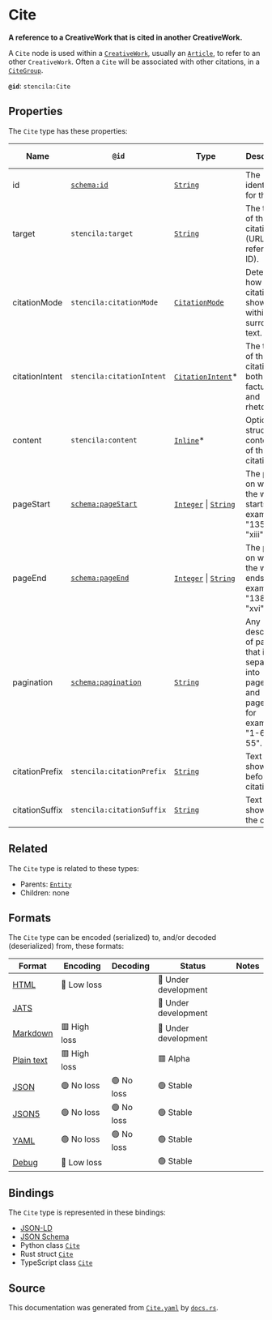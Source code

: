 # Cite

**A reference to a CreativeWork that is cited in another CreativeWork.**

A `Cite` node is used within a [`CreativeWork`](./CreativeWork), usually an
[`Article`](./Article), to refer to an other `CreativeWork`.
Often a `Cite` will be associated with other citations, in a [`CiteGroup`](./CiteGroup).


**`@id`**: `stencila:Cite`

## Properties

The `Cite` type has these properties:

| Name           | `@id`                                                | Type                                                                                                                                                                                                | Description                                                                                            | Inherited from                                                                                   |
| -------------- | ---------------------------------------------------- | --------------------------------------------------------------------------------------------------------------------------------------------------------------------------------------------------- | ------------------------------------------------------------------------------------------------------ | ------------------------------------------------------------------------------------------------ |
| id             | [`schema:id`](https://schema.org/id)                 | [`String`](https://github.com/stencila/stencila/blob/main/docs/reference/schema/data/string.md)                                                                                                     | The identifier for this item                                                                           | [`Entity`](https://github.com/stencila/stencila/blob/main/docs/reference/schema/other/entity.md) |
| target         | `stencila:target`                                    | [`String`](https://github.com/stencila/stencila/blob/main/docs/reference/schema/data/string.md)                                                                                                     | The target of the citation (URL or reference ID).                                                      | [`Cite`](https://github.com/stencila/stencila/blob/main/docs/reference/schema/prose/cite.md)     |
| citationMode   | `stencila:citationMode`                              | [`CitationMode`](https://github.com/stencila/stencila/blob/main/docs/reference/schema/prose/citation-mode.md)                                                                                       | Determines how the citation is shown within the surrounding text.                                      | [`Cite`](https://github.com/stencila/stencila/blob/main/docs/reference/schema/prose/cite.md)     |
| citationIntent | `stencila:citationIntent`                            | [`CitationIntent`](https://github.com/stencila/stencila/blob/main/docs/reference/schema/prose/citation-intent.md)*                                                                                  | The type/s of the citation, both factually and rhetorically.                                           | [`Cite`](https://github.com/stencila/stencila/blob/main/docs/reference/schema/prose/cite.md)     |
| content        | `stencila:content`                                   | [`Inline`](https://github.com/stencila/stencila/blob/main/docs/reference/schema/prose/inline.md)*                                                                                                   | Optional structured content/text of this citation.                                                     | [`Cite`](https://github.com/stencila/stencila/blob/main/docs/reference/schema/prose/cite.md)     |
| pageStart      | [`schema:pageStart`](https://schema.org/pageStart)   | [`Integer`](https://github.com/stencila/stencila/blob/main/docs/reference/schema/data/integer.md) \| [`String`](https://github.com/stencila/stencila/blob/main/docs/reference/schema/data/string.md) | The page on which the work starts; for example "135" or "xiii".                                        | [`Cite`](https://github.com/stencila/stencila/blob/main/docs/reference/schema/prose/cite.md)     |
| pageEnd        | [`schema:pageEnd`](https://schema.org/pageEnd)       | [`Integer`](https://github.com/stencila/stencila/blob/main/docs/reference/schema/data/integer.md) \| [`String`](https://github.com/stencila/stencila/blob/main/docs/reference/schema/data/string.md) | The page on which the work ends; for example "138" or "xvi".                                           | [`Cite`](https://github.com/stencila/stencila/blob/main/docs/reference/schema/prose/cite.md)     |
| pagination     | [`schema:pagination`](https://schema.org/pagination) | [`String`](https://github.com/stencila/stencila/blob/main/docs/reference/schema/data/string.md)                                                                                                     | Any description of pages that is not separated into pageStart and pageEnd; for example, "1-6, 9, 55".  | [`Cite`](https://github.com/stencila/stencila/blob/main/docs/reference/schema/prose/cite.md)     |
| citationPrefix | `stencila:citationPrefix`                            | [`String`](https://github.com/stencila/stencila/blob/main/docs/reference/schema/data/string.md)                                                                                                     | Text to show before the citation.                                                                      | [`Cite`](https://github.com/stencila/stencila/blob/main/docs/reference/schema/prose/cite.md)     |
| citationSuffix | `stencila:citationSuffix`                            | [`String`](https://github.com/stencila/stencila/blob/main/docs/reference/schema/data/string.md)                                                                                                     | Text to show after the citation.                                                                       | [`Cite`](https://github.com/stencila/stencila/blob/main/docs/reference/schema/prose/cite.md)     |

## Related

The `Cite` type is related to these types:

- Parents: [`Entity`](https://github.com/stencila/stencila/blob/main/docs/reference/schema/other/entity.md)
- Children: none

## Formats

The `Cite` type can be encoded (serialized) to, and/or decoded (deserialized) from, these formats:

| Format                                                                                        | Encoding       | Decoding     | Status                 | Notes |
| --------------------------------------------------------------------------------------------- | -------------- | ------------ | ---------------------- | ----- |
| [HTML](https://github.com/stencila/stencila/blob/main/docs/reference/formats/html.md)         | 🔷 Low loss     |              | 🚧 Under development    |       |
| [JATS](https://github.com/stencila/stencila/blob/main/docs/reference/formats/jats.md)         |                |              | 🚧 Under development    |       |
| [Markdown](https://github.com/stencila/stencila/blob/main/docs/reference/formats/markdown.md) | 🟥 High loss    |              | 🚧 Under development    |       |
| [Plain text](https://github.com/stencila/stencila/blob/main/docs/reference/formats/text.md)   | 🟥 High loss    |              | 🟥 Alpha                |       |
| [JSON](https://github.com/stencila/stencila/blob/main/docs/reference/formats/json.md)         | 🟢 No loss      | 🟢 No loss    | 🟢 Stable               |       |
| [JSON5](https://github.com/stencila/stencila/blob/main/docs/reference/formats/json5.md)       | 🟢 No loss      | 🟢 No loss    | 🟢 Stable               |       |
| [YAML](https://github.com/stencila/stencila/blob/main/docs/reference/formats/yaml.md)         | 🟢 No loss      | 🟢 No loss    | 🟢 Stable               |       |
| [Debug](https://github.com/stencila/stencila/blob/main/docs/reference/formats/debug.md)       | 🔷 Low loss     |              | 🟢 Stable               |       |

## Bindings

The `Cite` type is represented in these bindings:

- [JSON-LD](https://stencila.dev/Cite.jsonld)
- [JSON Schema](https://stencila.dev/Cite.schema.json)
- Python class [`Cite`](https://github.com/stencila/stencila/blob/main/python/stencila/types/cite.py)
- Rust struct [`Cite`](https://github.com/stencila/stencila/blob/main/rust/schema/src/types/cite.rs)
- TypeScript class [`Cite`](https://github.com/stencila/stencila/blob/main/typescript/src/types/Cite.ts)

## Source

This documentation was generated from [`Cite.yaml`](https://github.com/stencila/stencila/blob/main/schema/Cite.yaml) by [`docs.rs`](https://github.com/stencila/stencila/blob/main/rust/schema-gen/src/docs.rs).